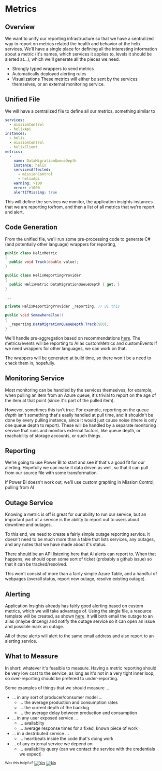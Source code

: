 # Metrics

## Overview
We want to unify our reporting infrastructure so that we have a centralized way to report on metrics related the health and behavior of the helix services.
We'll have a single place for defining all the interesting information about a metric (it's names, which services it applies to, levels it should be alerted at...),
which we'll generate all the pieces we need.
  * Strongly typed wrappers to send metrics
  * Automatically deployed alerting rules
  * Visualizations
These metrics will either be sent by the services themselves, or an external monitoring service.

## Unified File
We will have a centralized file to define all our metrics, something similar to 
``` YAML
services:
  - missionControl
  - helixApi
instances:
  - helix
  - missionControl
  - helixClient
metrics:
  -
    name: DataMigrationQueueDepth
    instance: helix
    servicesAffected:
      - missionControl
      - helixApi
    warning: >100
    error: >1000
    alertIfMissing: true

```
This will define the services we monitor, the application insights instances that we are reporting to/from, and then a list of all metrics that
we're report and alert.

## Code Generation
From the unified file, we'll run some pre-processing code to generate C# (and potentially other language) wrappers for reporting,
``` C#
public class HelixMetric
{
  public void Track(double value);
}

public class HelixReportingProvider
{
  public HelixMetric DataMigrationQueueDepth { get; }
}

...

private HelixReportingProvider _reporting; // DI this

public void SomewhereElse()
{
  _reporting.DataMigrationQueueDepth.Track(900);
}
```

We'll handle pre-aggregation based on recommendations
[here](https://docs.microsoft.com/en-us/azure/application-insights/app-insights-api-custom-events-metrics#trackmetric).
The metrics/events will be reporting to AI as customMetrics and customEvents
If we need wrappers for other languages, we can work on that.

The wrappers will be generated at build time, so there won't be a need to check them in, hopefully.

## Monitoring Service
Most monitoring can be handled by the services themselves, for example, when pulling an item from an Azure queue, it's trivial
to report on the age of the item at that point (since it's part of the pulled item).

However, sometimes this isn't true. For example, reporting on the queue _depth_ isn't something that's easily handled at pull time,
and it shouldn't be done by every pulling instance, since it would just cause noise (there is only one queue depth to report).
These will be handled by a separate monitoring service that runs and monitors external factors, like queue depth,
or reachability of storage accounts, or such things.

## Reporting
We're going to use Power BI to start and see if that's a good fit for our alerting. Hopefully we can make it data
driven as well, so that it can pull from our source file with some transformation.

If Power BI doesn't work out, we'll use custom graphing in Mission Control, pulling from AI

## Outage Service
Knowing a metric is off is great for our ability to run our service, but an important part of a service is the ability
to report out to users about downtime and outages.

To this end, we need to create a fairly simple outage reporting service. It doesn't need to be much more than
a table that lists services, any outages, and any notes that we have made about it's status.

There should be an API listening here that AI alerts can report to. When that happens, we should open
some sort of ticket (probably a github issue) so that it can be tracked/resolved.

This won't consist of more than a fairly simple Azure Table, and a handful of webpages (overall status,
report new outage, resolve existing outage).

## Alerting
Application Insights already has fairly good alerting based on custom metrics, which we will take advantage of.
Using the single file, a resource template will be created, as shown
[here](https://docs.microsoft.com/en-us/azure/monitoring-and-diagnostics/monitoring-enable-alerts-using-template).
It will both email the outage to an alias (maybe dnceng) and notify the outage service so it can open an issue
and possible mark an outage.

All of these alerts will alert to the same email address and also report to an alerting service.

## What to Measure
In short: whatever it's feasible to measure. Having a metric reporting should be very low cost to the service,
as long as it's not in a very tight inner loop, so over-reporting should be prefered to under-reporting.

Some examples of things that we should measure ...
  * ... in any sort of producer/consumer model ...
    * ... the average production and consumption rates
    * ... the current depth of the backlog
    * ... the average delay between production and consumption
  * ... in any user exposed service ...
    * ... availablity
    * ... average response times for a fixed, known piece of work
  * ... in a destributed service ...
    * ... heartbeats inside the code that's doing work
  * ... of any external service we depend on
    * ... availability query (can we contact the service with the credentials we expect)


<!-- Begin Generated Content: Doc Feedback -->
<sub>Was this helpful? [![Yes](https://helix.dot.net/f/ip/5?p=Documentation%5CProject-Docs%5Chelix-metrics.md)](https://helix.dot.net/f/p/5?p=Documentation%5CProject-Docs%5Chelix-metrics.md) [![No](https://helix.dot.net/f/in)](https://helix.dot.net/f/n/5?p=Documentation%5CProject-Docs%5Chelix-metrics.md)</sub>
<!-- End Generated Content-->
